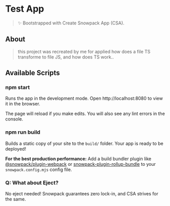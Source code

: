 # Test App

> ✨ Bootstrapped with Create Snowpack App (CSA).

## About

> this project was recreated by me for applied how does a file TS transforme to file JS, and how does TS work..

## Available Scripts

### npm start

Runs the app in the development mode.
Open http://localhost:8080 to view it in the browser.

The page will reload if you make edits.
You will also see any lint errors in the console.

### npm run build

Builds a static copy of your site to the `build/` folder.
Your app is ready to be deployed!

**For the best production performance:** Add a build bundler plugin like [@snowpack/plugin-webpack](https://github.com/snowpackjs/snowpack/tree/main/plugins/plugin-webpack) or [snowpack-plugin-rollup-bundle](https://github.com/ParamagicDev/snowpack-plugin-rollup-bundle) to your `snowpack.config.mjs` config file.


### Q: What about Eject?

No eject needed! Snowpack guarantees zero lock-in, and CSA strives for the same.
